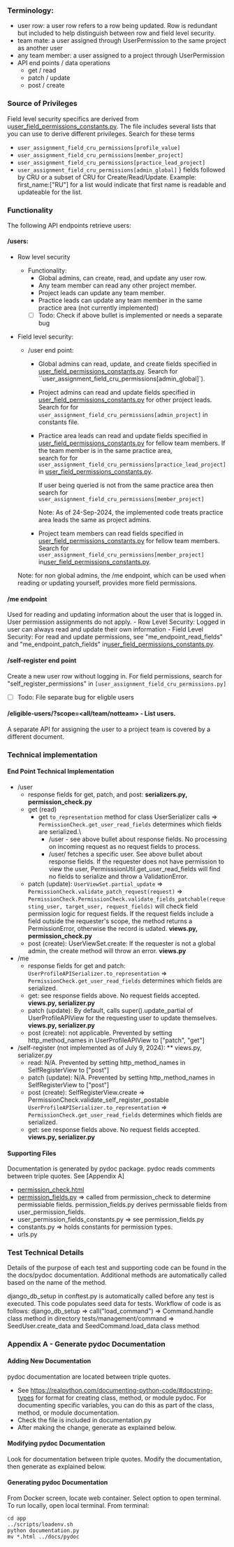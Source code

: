 ### Terminology:

- user row: a user row refers to a row being updated.  Row is redundant but included to
    help distinguish between row and field level security.
- team mate: a user assigned through UserPermission to the same project as another user
- any team member: a user assigned to a project through UserPermission
- API end points / data operations
    - get / read
    - patch / update
    - post / create

### Source of Privileges

Field level security specifics are derived from u[user_field_permissions_constants.py](../../app/core/cru_permissions.py).  The file includes several lists that
you can use to derive different privileges.  Search for these terms

- `user_assignment_field_cru_permissions[profile_value]`
- `user_assignment_field_cru_permissions[member_project]`
- `user_assignment_field_cru_permissions[practice_lead_project]`
- `user_assignment_field_cru_permissions[admin_global]`
    }
    fields followed by CRU or a subset of CRU for Create/Read/Update.  Example:
    first_name:\["RU"\] for a list would indicate that first name is readable and updateable
    for the list.

### Functionality

The following API endpoints retrieve users:

#### /users:

- Row level security

    - Functionality:
      - Global admins, can create, read, and update any user row.
      - Any team member can read any other project member.
      - Project leads can update any team member.
      - Practice leads can update any team member in the same practice area (not currently implemented)
      - [ ] Todo: Check if above bullet is implemented or needs a separate bug

- Field level security:

    - /user end point:
        - Global admins can read, update, and create fields specified in
            [user_field_permissions_constants.py](../../app/core/user_field_permissions_constants.py).  Search for
            \`\`user_assignment_field_cru_permissions\[admin_global\]\`).

        - Project admins can read and update fields specified in
            [user_field_permissions_constants.py](../../app/core/user_field_permissions_constants.py) for other project leads.\
            Search for for `user_assignment_field_cru_permissions[admin_project]` in
            constants file.

        - Practice area leads can read and update fields specified in
            [user_field_permissions_constants.py](../../app/core/user_field_permissions_constants.py) for fellow team members.  If
            the team member is in the same practice area,\
            search for for `user_assignment_field_cru_permissions[practice_lead_project]` in
            [user_field_permissions_constants.py](../../app/core/user_field_permissions_constants.py).

            If user being queried is not from the same practice area then search for `user_assignment_field_cru_permissions[member_project]`

            Note: As of 24-Sep-2024, the implemented code treats practice area leads the same as project
            admins.

        - Project team members can read fields specified in
            [user_field_permissions_constants.py](../../app/core/user_field_permissions_constants.py) for fellow team members.   Search for `user_assignment_field_cru_permissions[member_project]` in[user_field_permissions_constants.py](../../app/core/user_field_permissions_constants.py).

    Note: for non global admins, the /me endpoint, which can be used when reading or
    updating yourself, provides more field permissions.

#### /me endpoint

Used for reading and updating information about the user that is logged in.  User permission assignments
do not apply.
\- Row Level Security: Logged in user can always read and update their own information
\- Field Level Security: For read and update permissions, see "me_endpoint_read_fields" and "me_endpoint_patch_fields" in[user_field_permissions_constants.py](../../app/core/user_field_permissions_constants.py).

#### /self-register end point

Create a new user row without logging in.  For field permissions, search for "self_register_permissions" in
`[user_assignment_field_cru_permissions.py]`

- [ ] Todo: File separate bug for eligble users
#### /eligible-users/<project id>?scope=\<all/team/notteam> - List users.

A separate API for assigning the user to a project team is covered by a different document.

### Technical implementation

#### End Point Technical Implementation

- /user
    - response fields for get, patch, and post:
        **serializers.py, permission_check.py**
    - get (read)
        - get `to_representation` method for class UserSerializer calls => `PermissionCheck.get_user_read_fields` determines which fields are serialized.\\
            - /user - see above bullet about response fields.  No processing on incoming request as no request fields to process.
            - /user/<uuid> fetches a specific user.  See above bullet about response fields.  If the requester does not have permission
                to view the user, PermisssionUtil.get_user_read_fields will find no fields to serialize and throw a ValidationError.
    - patch (update): `UserViewSet.partial_update` => `PermissionCheck.validate_patch_request(request)` => `PermissionCheck.PermissionCheck.validate_fields_patchable(requesting_user, target_user, request_fields)` will check field permission logic for request fields.  If the request fields
        include a field outside the requester's scope, the method returns a PermissionError, otherwise the
        record is udated.  **views.py, permission_check.py**
    - post (create): UserViewSet.create: If the requester is not a global admin, the create method
        will throw an error.  **views.py**
- /me
    - response fields for get and patch: `UserProfileAPISerializer.to_representation` => `PermissionCheck.get_user_read_fields` determines which fields are serialized.
    - get: see response fields above.  No request fields accepted.  **views.py, serializer.py**
    - patch (update): By default, calls super().update_partial of UserProfileAPIView for
        the requesting user to update themselves.  **views.py, serializer.py**
    - post (create): not applicable.  Prevented by setting http_method_names in
        UserProfileAPIView to \["patch", "get"\]
- /self-register (not implemented as of July 9, 2024):
    \*\* views.py, serializer.py
    - read: N/A.  Prevented by setting http_method_names in
        SelfRegisterView to \["post"\]
    - patch (update): N/A.  Prevented by setting http_method_names in
        SelfRegisterView to \["post"\]
    - post (create): SelfRegisterView.create => PermissionCheck.validate_self_register_postable
        `UserProfileAPISerializer.to_representation` => `PermissionCheck.get_user_read_fields` determines which fields are serialized.
    - get: see response fields above.  No request fields accepted.  **views.py, serializer.py**

#### Supporting Files

Documentation is generated by pydoc package.  pydoc reads comments between triple quotes. See \[Appendix A\]

- [permission_check.html](./docs/pydoc/permission_check.html)
- [permission_fields.py](./docs/pydoc/http_method_field_permissions.html) => called from permission_check to
    determine permissiable fields.  permission_fields.py derives permissable fields from
    user_permission_fields.
- user_permission_fields_constants.py => see permission_fields.py
- constants.py => holds constants for permission types.
- urls.py

### Test Technical Details

Details of the purpose of each test and supporting code can be found in the the docs/pydoc documentation.  Additional methods are automatically called based on the name
of the method.

django_db_setup in conftest.py is automatically called before any test is executed.
This code populates seed data for tests.  Workflow of code is as follows:
django_db_setup => call("load_command") => Command.handle class method in directory
tests/management/command => SeedUser.create_data and SeedCommand.load_data class method

### Appendix A - Generate pydoc Documentation

#### Adding New Documentation

pydoc documentation are located between triple quotes.

- See https://realpython.com/documenting-python-code/#docstring-types for format for creating class, method,
    or module pydoc.  For documenting specific variables, you can do this as part of the class, method,
    or module documentation.
- Check the file is included in documentation.py
- After making the change, generate as explained below.

#### Modifying pydoc Documentation

Look for documentation between triple quotes.  Modify the documentation, then generate as explained
below.

#### Generating pydoc Documentation

From Docker screen, locate web container.  Select option to open terminal.  To run locally, open local
terminal.  From terminal:

```
cd app
../scripts/loadenv.sh
python documentation.py
mv *.html ../docs/pydoc
```
